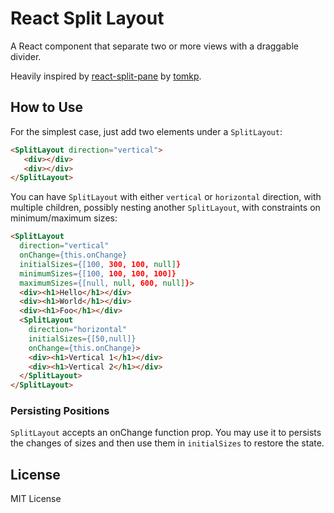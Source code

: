# React Split Layout

A React component that separate two or more views with a draggable divider.

Heavily inspired by [react-split-pane](https://github.com/tomkp/react-split-pane) by [tomkp](https://github.com/tomkp).

## How to Use

For the simplest case, just add two elements under a ``SplitLayout``:

```html
<SplitLayout direction="vertical">
   <div></div>
   <div></div>
</SplitLayout>
```

You can have ``SplitLayout`` with either ``vertical`` or ``horizontal`` direction,
with multiple children, possibly nesting another ``SplitLayout``, with constraints
on minimum/maximum sizes:

```html
<SplitLayout
  direction="vertical"
  onChange={this.onChange}
  initialSizes={[100, 300, 100, null]}
  minimumSizes={[100, 100, 100, 100]}
  maximumSizes={[null, null, 600, null]}>
  <div><h1>Hello</h1></div>
  <div><h1>World</h1></div>
  <div><h1>Foo</h1></div>
  <SplitLayout
    direction="horizontal"
    initialSizes={[50,null]}
    onChange={this.onChange}>
    <div><h1>Vertical 1</h1></div>
    <div><h1>Vertical 2</h1></div>
  </SplitLayout>
</SplitLayout>
```

### Persisting Positions

``SplitLayout`` accepts an onChange function prop. You may use it to persists the
changes of sizes and then use them in ``initialSizes`` to restore the state.

## License

MIT License
